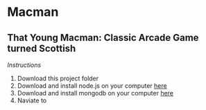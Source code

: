 Macman
======

That Young Macman: Classic Arcade Game turned Scottish
------------------------------------------------------

*Instructions*

1)  Download this project folder
2)  Download and install node.js on your computer [here](http://nodejs.org/download/)
3)  Download and install mongodb on your computer [here](https://www.mongodb.org/downloads)
4)  Naviate to 
